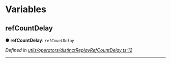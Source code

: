 

# Variables

<a id="refcountdelay"></a>

##  refCountDelay

**● refCountDelay**: *`refCountDelay`*

*Defined in [utils/operators/distinctReplayRefCountDelay.ts:12](https://github.com/paritytech/js-libs/blob/be2fdbd/packages/light.js/src/utils/operators/distinctReplayRefCountDelay.ts#L12)*

___

